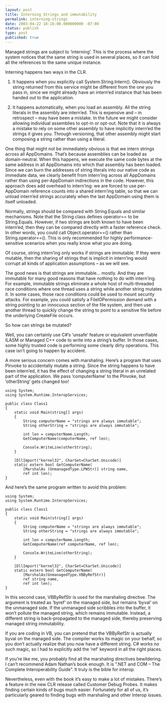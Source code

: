 ```yaml
---
layout: post
title: Interning Strings and immutability
permalink: interning-strings
date: 2003-04-22 18:16:00.000000000 -07:00
status: publish
type: post
published: true
---
```


Managed strings are subject to ‘interning’.  This is the process where the system notices that the same string is used in several places, so it can fold all the references to the same unique instance.

Interning happens two ways in the CLR.

1. It happens when you explicitly call System.String.Intern().  Obviously the string returned from this service might be different from the one you pass in, since we might already have an intern’ed instance that has been handed out to the application.

2. It happens automatically, when you load an assembly.  All the string literals in the assembly are intern’ed.  This is expensive and – in retrospect – may have been a mistake.  In the future we might consider allowing individual assemblies to opt-in or opt-out.  Note that it is always a mistake to rely on some other assembly to have implicitly intern’ed the strings it gives you.  Through versioning, that other assembly might start composing a string rather than using a literal.

One thing that might not be immediately obvious is that we intern strings across all AppDomains.  That’s because assemblies can be loaded as domain-neutral.  When this happens, we execute the same code bytes at the same address in all AppDomains into which that assembly has been loaded.  Since we can burn the addresses of string literals into our native code as immediate data, we clearly benefit from intern’ing across all AppDomains rather than using per-AppDomain indirections in the code.  However, this approach does add overhead to intern’ing: we are forced to use per-AppDomain reference counts into a shared intern’ing table, so that we can unload intern’ed strings accurately when the last AppDomain using them is itself unloaded.

Normally, strings should be compared with String.Equals and similar mechanisms.  Note that the String class defines operator== to be String.Equals.  However, if two strings are both known to have been intern’ed, then they can be compared directly with a faster reference check.  In other words, you could call Object.operator==() rather than String.operator==().  This is only recommended for highly performance-sensitive scenarios when you really know what you are doing.

Of course, string intern’ing only works if strings are immutable.  If they were mutable, then the sharing of strings that is implicit in intern’ing would corrupt all kinds of application assumptions – as we will see.

The good news is that strings are immutable… mostly.  And they are immutable for many good reasons that have nothing to do with intern’ing.  For example, immutable strings eliminate a whole host of multi-threaded race conditions where one thread uses a string while another string mutates it.  In some cases, those race conditions could be used to mount security attacks.  For example, you could satisfy a FileIOPermission demand with a string pointing to an innocuous section of the file system, and then use another thread to quickly change the string to point to a sensitive file before the underlying CreateFile occurs.

So how can strings be mutated?

Well, you can certainly use C#’s ‘unsafe’ feature or equivalent unverifiable ILASM or Managed C++ code to write into a string’s buffer.  In those cases, some highly trusted code is performing some clearly dirty operations.  This case isn’t going to happen by accident.

A more serious concern comes with marshaling.  Here’s a program that uses PInvoke to accidentally mutate a string.  Since the string happens to have been intern’ed, it has the effect of changing a string literal in an unrelated part of the application.  We pass ‘computerName’ to the PInvoke, but ‘otherString’ gets changed too!

```
using System;
using System.Runtime.InteropServices;

public class Class1
{
    static void Main(string[] args)
    {
        String computerName = "strings are always immutable";
        String otherString = "strings are always immutable";

        int len = computerName.Length;
        GetComputerName(computerName, ref len);

        Console.WriteLine(otherString);
    }

    [DllImport("kernel32", CharSet=CharSet.Unicode)]
    static extern bool GetComputerName(
        [MarshalAs (UnmanagedType.LPWStr)] string name,
        ref int len);
}
```

And here’s the same program written to avoid this problem:

```
using System;
using System.Runtime.InteropServices;

public class Class1
{
    static void Main(string[] args)
    {
        String computerName = "strings are always immutable";
        String otherString = "strings are always immutable";

        int len = computerName.Length;
        GetComputerName(ref computerName, ref len);

        Console.WriteLine(otherString);
    }

    [DllImport("kernel32", CharSet=CharSet.Unicode)]
    static extern bool GetComputerName(
        [MarshalAs(UnmanagedType.VBByRefStr)]
        ref string name,
        ref int len);
}
```

In this second case, VBByRefStr is used for the marshaling directive.  The argument is treated as ‘byref’ on the managed side, but remains ‘byval’ on the unmanaged side.  If the unmanaged side scribbles into the buffer, it won’t pollute the managed string, which remains immutable.  Instead, a different string is back-propagated to the managed side, thereby preserving managed string immutability.

If you are coding in VB, you can pretend that the VBByRefStr is actually byval on the managed side.  The compiler works its magic on your behalf, so you don’t actually realize that you now have a different string.  C# works no such magic, so I had to explicitly add the ‘ref’ keyword in all the right places.

If you’re like me, you probably find all the marshaling directives bewildering.  I can’t recommend Adam Nathan’s book enough.  It is “.NET and COM – The Complete Interoperability Guide”.  It truly is the bible for interop.

Nevertheless, even with the book it’s easy to make a lot of mistakes.  There’s a feature in the new CLR release called Customer Debug Probes.  It makes finding certain kinds of bugs much easier.  Fortunately for all of us, it’s particularly geared to finding bugs with marshaling and other Interop issues.
